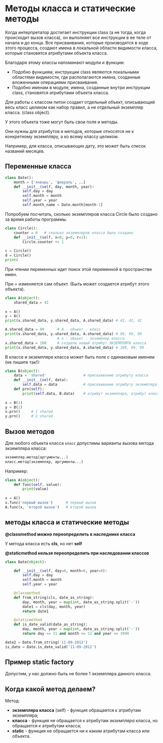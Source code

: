 # Методы класса и статические методы

Когда интерпретатор достигает инструкции class (а не тогда, когда происходит вызов класса), он выполняет все инструкции в ее теле от начала и до конца. Все присваивания, которые производятся в ходе этого процесса, создают имена в локальной области видимости класса, которые становятся атрибутами объекта класса.

Благодаря этому классы напоминают модули и функции:
* Подобно функциям, инструкции class являются локальными областями видимости, где располагаются имена, созданные вложенными операциями присваивания.
* Подобно именам в модуле, имена, созданные внутри инструкции class, становятся атрибутами объекта класса.

Для работы с классом питон создает отдельный объект, описывающий весь класс целиком как набор правил, а не отдельный экземпляр класса. (class object).

У этого объекта тоже могут быть свои поля и методы.

Они нужны для атрибутов и методов, которые относятся не к конкретному экземпляру, а ко всему классу целиком.

Например, для класса, описывающих дату, это может быть список названий месяцев.

## Переменные класса

```python
class Date():
    month = ['январь', 'февраль', ..]
    def __init__(self, day, month, year):
        self.day = day
        self.month = month
        self.year = year
        self.month_name = Date.month[month-1]
```

Попробуем посчитать, сколько экземпляров класса Circle было создано за время работы программы.

```python
class Circle():
    counter = 0   # сколько экземпляров класса было создано
    def __init__(self, x=0, y=0, r=1):
        Circle.counter += 1
        
c = Circle()
d = Circle()
print(
```

При чтении переменных идет поиск этой переменной в пространстве имен.

При = изменяется сам объект. (Быть может создается атрибут этого объекта).
```python
class A(object):
    shared_data = 42
    
x = A()
y = A()
print(x.shared_data, y.shared_data, A.shared_data) # 42, 42, 42

A.shared_data = 99      # А - объект - класс
print(x.shared_data, y.shared_data, A.shared_data) # 99, 99, 99
                        # x - объект - экземпляр класса
x.shared_data = 100     # создали новый атрибут ЭКЗЕМПЛЯРА класса
print(x.shared_data, y.shared_data, A.shared_data) # 100, 99, 99
```

В классе и экземпляре класса может быть поле с одинаковым именем (не пишите так!):
```python
class B(object):
    data = 'shared'                 # присваивание атрибуту класса
    def __init__(self, data):
        self.data = data            # присваивание атрибуту экземпляра
    def prn(self):
        print(self.data, B.data)    # атрибут экземпляра, атрибут класса
        
x = B(1)
y = B(2)
x.prn()     # 1 shared
y.prn()     # 2 shared
```

## Вызов методов

Для любого объекта класса `класс` допустимы варианты вызова метода экземпляра класса:
```python
экземпляр.метод(аргументы...)
класс.метод(экземпляр, аргументы...)
```
Например:
```python
class A(object):
    def func(self, value):
        print(value)
        
x = A()
x.func('первый вызов')      # первый вызов
A.func(x, 'второй вызов')   # второй вызов
```

## методы класса и статические методы


**@classmethod можно переопределить в наследнике класса**

У метода класса есть **cls**, но нет **self**


**@staticmethod нельзя переопределить при наследовании классов**

```python
class Date(object):

    def __init__(self, day=0, month=0, year=0):
        self.day = day
        self.month = month
        self.year = year

    @classmethod
    def from_string(cls, date_as_string):
        day, month, year = map(int, date_as_string.split('-'))
        date1 = cls(day, month, year)
        return date1

    @staticmethod
    def is_date_valid(date_as_string):
        day, month, year = map(int, date_as_string.split('-'))
        return day <= 31 and month <= 12 and year <= 3999

date2 = Date.from_string('11-09-2012')
is_date = Date.is_date_valid('11-09-2012')
```

## Пример static factory

Допустим, у нас должно быть не более 1 экземпляра данного класса.


## Когда какой метод делаем?

Метод:
* **экземпляра класса** (self) - функция обращается к атрибутам экземпляра;
* **класса** - функция не обращается к атрибутам _экземпляра_ класса, но обращается к атрибутам класса;
* **static** - функция не обращается ни к каким атрибутам класса или объекта.